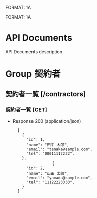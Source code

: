 FORMAT: 1A

FORMAT: 1A

# API Documents

API Documents description .

# Group 契約者

## 契約者一覧 [/contractors]

### 契約者一覧 [GET]
+ Response 200 (application/json)

        [
          {
            "id": 1,
            "name": "田中 太郎",
            "email": "tanaka@sample.com",
            "tel": "00011112222",
          },
          　　　　　　　　{
            "id": 2,
            "name": "山田 太郎",
            "email": "yamada@sample.com",
            "tel": "11122223333",
          }
        ]

